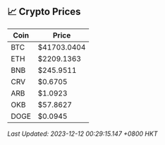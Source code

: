 ## 📈 Crypto Prices

| Coin | Price |
| ---- | ----- |
| BTC | $41703.0404 |
| ETH | $2209.1363 |
| BNB | $245.9511 |
| CRV | $0.6705 |
| ARB | $1.0923 |
| OKB | $57.8627 |
| DOGE | $0.0945 |

_Last Updated: 2023-12-12 00:29:15.147 +0800 HKT_